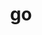 ---
title: "go"
layout: cache
categories: [package, develop-2024-08-04]
meta: {"versions": ["1.22.4"], "compilers": ["gcc@=10.2.1"], "oss": ["centos7"], "platforms": ["linux"], "targets": ["x86_64_v3"], "stacks": ["developer-tools-manylinux2014", "root"], "num_specs": 1, "num_specs_by_stack": {"developer-tools-manylinux2014": 1, "root": 1}}
spec_details: [{"hash": "lcgk3q23t6kjji6fpjdwkavls4xt5bqf", "compiler": "gcc@=10.2.1", "versions": ["1.22.4"], "os": "centos7", "platform": "linux", "target": "x86_64_v3", "variants": ["build_system=generic"], "stacks": ["developer-tools-manylinux2014", "root"], "size": "-", "tarball": "https://binaries.spack.io/releases/develop-2024-08-04/build_cache/linux-centos7-x86_64_v3/gcc-10.2.1/go-1.22.4/linux-centos7-x86_64_v3-gcc-10.2.1-go-1.22.4-lcgk3q23t6kjji6fpjdwkavls4xt5bqf.spack"}]
---